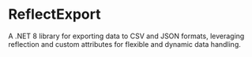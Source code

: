 # ReflectExport
A .NET 8 library for exporting data to CSV and JSON formats, leveraging reflection and custom attributes for flexible and dynamic data handling.
